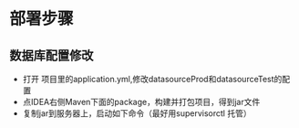 # 部署步骤
## 数据库配置修改
- 打开 项目里的application.yml,修改datasourceProd和datasourceTest的配置
- 点IDEA右侧Maven下面的package，构建并打包项目，得到jar文件
- 复制jar到服务器上，启动如下命令（最好用supervisorctl 托管）
